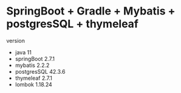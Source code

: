 # SpringBoot + Gradle + Mybatis + postgresSQL + thymeleaf

version
 - java 11
 - springBoot 2.7.1
 - mybatis 2.2.2
 - postgresSQL 42.3.6
 - thymeleaf 2.7.1
 - lombok 1.18.24
